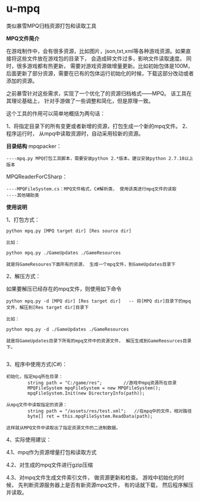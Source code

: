 # u-mpq

类似暴雪MPQ归档资源打包和读取工具

**MPQ文件简介**

在游戏制作中，会有很多资源，比如图片，json,txt,xml等各种游戏资源。如果直接将这些文件放在游戏包的目录下， 会造成碎文件过多，影响文件读取速度。
同时，很多游戏都有热更新， 需要对游戏资源做增量更新。比如初始包体是100M，后面更新了部分资源，需要在已有的包体运行初始化的时候，下载这部分改动或者添加的资源。

之前暴雪针对这些需求，实现了一个优化了的资源归档格式——MPQ。 该工具在其理论基础上， 针对手游做了一些调整和简化，但是原理一致。

这个工具的作用可以简单地概括为两句话：

1、将指定目录下的所有变更或者新增的资源，打包生成一个新的mpq文件。
2、程序运行时， 从mpq中读取资源时，自动采用较新的资源。


**目录结构**
mpqpacker：

    ----mpq.py MPQ打包工具脚本，需要安装python 2.*版本。建议安装python 2.7.10以上版本

MPQReaderForCSharp：

    ----MPQFileSystem.cs：MPQ文件格式，C#解析类， 使用该类进行mpq文件的读取
    ----其他辅助类


**使用说明**

1、打包方式：

~~~~~~
python mpq.py [MPQ target dir] [Res source dir]

比如：

python mpq.py ./GameUpdates ./GameResources

就是将GameResoures下面所有的资源， 生成一个mpq文件，到GameUpdates目录下

~~~~~~

2、解压方式：

如果要解压已经存在的mpq文件，则使用如下命令

~~~~~~
python mpq.py -d [MPQ dir] [Res target dir]   -- 将[MPQ dir]目录下的mpq文件，解压到[Res target dir]目录下

比如：

python mpq.py -d ./GameUpdates ./GameResources

就是将GameUpdates目录下所有的mpq文件中的资源文件， 解压生成到GameReosurces目录下。


~~~~~~

3、程序中使用方式(C#)：

~~~~~~
初始化，指定mpq所在目录：
        string path = "C:/game/res";        //游戏中mpq资源所在目录
        MPQFileSystem mpqFileSystem = new MPQFileSystem();
        mpqFileSystem.Init(new DirectoryInfo(path));

从mpq文件中读取指定的资源：
        string path = "/assets/res/test.xml";   //在mpq中的文件，相对路径
        byte[] ret = this.mpqFileSystem.ReadData(path);

这样就从MPQ文件中读取出了指定资源文件的二进制数据。

~~~~~~

4、实际使用建议：

4.1、mpq作为资源增量打包和读取方式

4.2、对生成的mpq文件进行gzip压缩

4.3、对mpq文件生成文件索引文件， 做资源更新和检查。 游戏中初始化的时候， 先判断资源服务器上是否有新资源mpq文件， 有的话就下载， 然后程序解压并读取。

